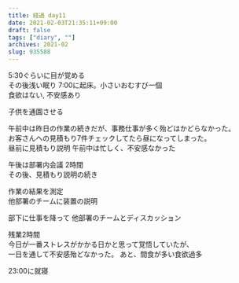```yaml
---
title: 経過 day11
date: 2021-02-03T21:35:11+09:00
draft: false
tags: ["diary", ""]
archives: 2021-02
slug: 935588
---
```

5:30ぐらいに目が覚める  
その後浅い眠り
7:00に起床。小さいおむすび一個  
食欲はない, 不安感あり

子供を通園させる

午前中は昨日の作業の続きだが、事務仕事が多く殆どはかどらなかった。  
お客さんへの見積もり7件チェックしてたら昼になってしまった。  
昼前に見積もり説明
午前中は忙しく、不安感なかった

午後は部署内会議 2時間  
その後、見積もり説明の続き  

作業の結果を測定  
他部署のチームに装置の説明

部下に仕事を降って
他部署のチームとディスカッション

残業2時間  
今日が一番ストレスがかかる日かと思って覚悟していたが、  
一日を通して不安感殆どなかった。
あと、間食が多い食欲過多

23:00に就寝